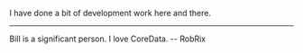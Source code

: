 

I have done a bit of development work here and there.

----

Bill is a significant person. I love CoreData. -- RobRix
